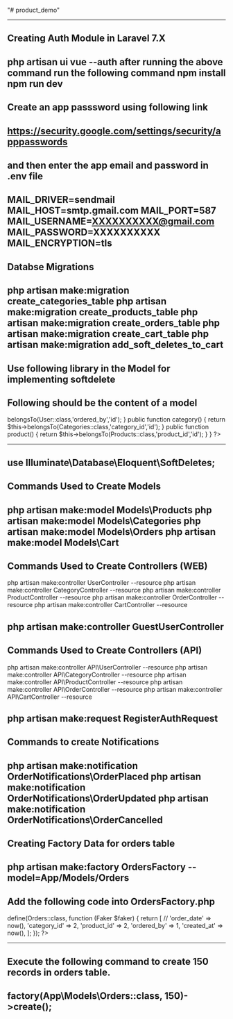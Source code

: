 "# product_demo" 

------------------------------------------------------------------------
Creating Auth Module in Laravel 7.X
------------------------------------------------------------------------
php artisan ui vue --auth
after running the above command run the following command
npm install
npm run dev
------------------------------------------------------------------------
Create an app passsword using following link
------------------------------------------------------------------------
https://security.google.com/settings/security/apppasswords
------------------------------------------------------------------------
and then enter the app email and password in .env file
------------------------------------------------------------------------
MAIL_DRIVER=sendmail
MAIL_HOST=smtp.gmail.com
MAIL_PORT=587
MAIL_USERNAME=XXXXXXXXXX@gmail.com
MAIL_PASSWORD=XXXXXXXXXX
MAIL_ENCRYPTION=tls
------------------------------------------------------------------------
Databse Migrations
------------------------------------------------------------------------
php artisan make:migration create_categories_table
php artisan make:migration create_products_table
php artisan make:migration create_orders_table
php artisan make:migration create_cart_table
php artisan make:migration add_soft_deletes_to_cart
------------------------------------------------------------------------
Use following library in the Model for implementing softdelete
------------------------------------------------------------------------
Following should be the content of a model
------------------------------------------------------------------------
<?php

namespace App\Models;

use Illuminate\Database\Eloquent\Model;
use App\User;
use App\Models\Categories;
use App\Models\Products;
use Illuminate\Database\Eloquent\SoftDeletes;


class Orders extends Model
{
    use SoftDeletes;
    //
    protected $table = "orders";

    protected $fillable = [
        'id',
        'order_date',
        'category_id',
        'product_id',
        'ordered_by',
        'created_at',
        'created_at',
        'updated_at'
    ];

    public function user()
    {
        return $this->belongsTo(User::class,'ordered_by','id');
    }
    public function category()
    {
        return $this->belongsTo(Categories::class,'category_id','id');
    }
    public function product()
    {
        return $this->belongsTo(Products::class,'product_id','id');
    }
}

?>

-----------------------------------------------------------------------
use Illuminate\Database\Eloquent\SoftDeletes;
------------------------------------------------------------------------
Commands Used to Create Models
------------------------------------------------------------------------
php artisan make:model Models\Products
php artisan make:model Models\Categories
php artisan make:model Models\Orders
php artisan make:model Models\Cart
------------------------------------------------------------------------
Commands Used to Create Controllers (WEB)
------------------------------------------------------------------------
php artisan make:controller UserController --resource
php artisan make:controller CategoryController --resource
php artisan make:controller ProductController --resource
php artisan make:controller OrderController --resource
php artisan make:controller CartController --resource

php artisan make:controller GuestUserController
------------------------------------------------------------------------
Commands Used to Create Controllers (API)
------------------------------------------------------------------------
php artisan make:controller API\UserController --resource
php artisan make:controller API\CategoryController --resource
php artisan make:controller API\ProductController --resource
php artisan make:controller API\OrderController --resource
php artisan make:controller API\CartController --resource

php artisan make:request RegisterAuthRequest
------------------------------------------------------------------------
Commands to create Notifications
------------------------------------------------------------------------
php artisan make:notification OrderNotifications\OrderPlaced
php artisan make:notification OrderNotifications\OrderUpdated
php artisan make:notification OrderNotifications\OrderCancelled
------------------------------------------------------------------------
Creating Factory Data for orders table
------------------------------------------------------------------------
php artisan make:factory OrdersFactory --model=App/Models/Orders
------------------------------------------------------------------------
Add the following code into OrdersFactory.php
------------------------------------------------------------------------

<?php

/** @var \Illuminate\Database\Eloquent\Factory $factory */

use App\Models\Orders;
use Faker\Generator as Faker;

$factory->define(Orders::class, function (Faker $faker) {
    return [
        //
        'order_date' => now(),
        'category_id' => 2,
        'product_id' => 2,
        'ordered_by' => 1,
        'created_at' => now(),
    ];
});
?>

------------------------------------------------------------------------
Execute the following command to create 150 records in orders table.
------------------------------------------------------------------------
factory(App\Models\Orders::class, 150)->create();
------------------------------------------------------------------------


